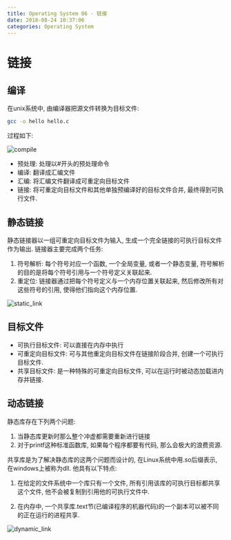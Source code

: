 ```yaml
---
title: Operating System 06 - 链接
date: 2018-08-24 10:37:06
categories: Operating System
---
```

# 链接

<!--more-->

## 编译

在unix系统中, 由编译器把源文件转换为目标文件:

```sh
gcc -o hello hello.c
```

过程如下:

![compile](https://res.cloudinary.com/dpe4i978o/image/upload/v1535078254/os/compile.jpg)

- 预处理: 处理以#开头的预处理命令
- 编译: 翻译成汇编文件
- 汇编: 将汇编文件翻译成可重定向目标文件
- 链接: 将可重定向目标文件和其他单独预编译好的目标文件合并, 最终得到可执行文件.

## 静态链接

静态链接器以一组可重定向目标文件为输入, 生成一个完全链接的可执行目标文件作为输出. 链接器主要完成两个任务:

1. 符号解析: 每个符号对应一个函数, 一个全局变量, 或者一个静态变量, 符号解析的目的是将每个符号引用与一个符号定义关联起来.
2. 重定位: 链接器通过把每个符号定义与一个内存位置关联起来, 然后修改所有对这些符号的引用, 使得他们指向这个内存位置.

![static_link](https://res.cloudinary.com/dpe4i978o/image/upload/v1535078254/os/static_link.jpg)

## 目标文件

- 可执行目标文件: 可以直接在内存中执行
- 可重定向目标文件: 可与其他重定向目标文件在链接阶段合并, 创建一个可执行目标文件.
- 共享目标文件: 是一种特殊的可重定向目标文件, 可以在运行时被动态加载进内存并链接.

## 动态链接

静态库存在下列两个问题:

1. 当静态库更新时那么整个冲虚都需要重新进行链接
2. 对于printf这种标准函数库, 如果每个程序都要有代码, 那么会极大的浪费资源.

共享库是为了解决静态库的这两个问题而设计的, 在Linux系统中用.so后缀表示, 在windows上被称为dll. 他具有以下特点:

1. 在给定的文件系统中一个库只有一个文件, 所有引用该库的可执行目标都共享这个文件, 他不会被复制到引用他的可执行文件中.

2. 在内存中, 一个共享库.text节(已编译程序的机器代码)的一个副本可以被不同的正在运行的进程共享.

![dynamic_link](https://res.cloudinary.com/dpe4i978o/image/upload/v1535078254/os/dynamic_link.jpg)